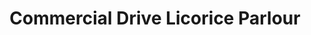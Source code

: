 ---
title: "Commercial Drive Licorice Parlour"
url: /vancouver/commercial-drive-licorice-parlour/
shop: confectionery
---